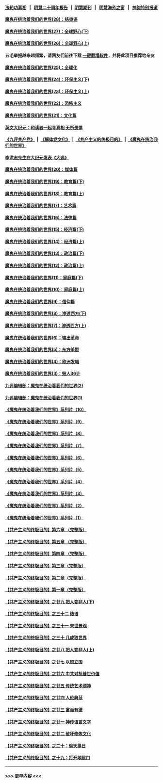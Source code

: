 #### [法轮功真相](https://github.com/gfw-breaker/truth/blob/master/README.md?t=0) &nbsp;&nbsp;|&nbsp;&nbsp; [明慧二十周年报告](https://github.com/gfw-breaker/mh-reports/blob/master/README.md?t=0) &nbsp;&nbsp;|&nbsp;&nbsp;[明慧期刊](https://github.com/gfw-breaker/mh-qikan) &nbsp;&nbsp;|&nbsp;&nbsp; [明慧海外之窗](https://github.com/gfw-breaker/mh-news/blob/master/README.md?t=0) &nbsp;&nbsp;|&nbsp;&nbsp; [神韵特别报道](https://github.com/gfw-breaker/mh-news/blob/master/shenyun.md?t=0)
#### [魔鬼在统治着我们的世界(28)：结束语](../pages/nsc422/n10936246.md?t=06291952) 
#### [魔鬼在统治着我们的世界(27)：全球野心(下)](../pages/nsc422/n10928319.md?t=06291952) 
#### [魔鬼在统治着我们的世界(26)：全球野心(上)](../pages/nsc422/n10900318.md?t=06291952) 
#### 五毛举报越来越频繁，请网友们前往下载 [一键翻墙软件](https://github.com/gfw-breaker/ssr-accounts)，并将此项目推荐给亲友
#### [魔鬼在统治着我们的世界(25)：全球化](../pages/nsc422/n10788205.md?t=06291952) 
#### [魔鬼在统治着我们的世界(24)：环保主义(下)](../pages/nsc422/n10695307.md?t=06291952) 
#### [魔鬼在统治着我们的世界(23)：环保主义(上)](../pages/nsc422/n10688613.md?t=06291952) 
#### [魔鬼在统治着我们的世界(22)：恐怖主义](../pages/nsc422/n10614727.md?t=06291952) 
#### [魔鬼在统治着我们的世界(21)：文化篇](../pages/nsc422/n10597706.md?t=06291952) 
#### [英文大纪元：和读者一起寻真相 无所畏惧](../pages/nsc422/n12542027.md?t=06291952) 
#### [《九评共产党》](https://github.com/begood0513/9ping.md/blob/master/README.md) &nbsp;|&nbsp; [《解体党文化》](../../../../jtdwh.md/blob/master/README.md)  &nbsp;|&nbsp; [《共产主义的终极目的》](../../../../gczydzjmd.md/blob/master/README.md) &nbsp;|&nbsp; [《魔鬼在统治我们的世界》](../../../../mgztzwmdsj.md/blob/master/README.md) 
#### [李洪志先生在大纪元发表《大选》](../pages/nsc422/n12534746.md?t=06291952) 
#### [魔鬼在统治着我们的世界(20)：媒体篇](../pages/nsc422/n10586579.md?t=06291952) 
#### [魔鬼在统治着我们的世界(19)：教育篇(下)](../pages/nsc422/n10564808.md?t=06291952) 
#### [魔鬼在统治着我们的世界(18)：教育篇(上)](../pages/nsc422/n10526970.md?t=06291952) 
#### [魔鬼在统治着我们的世界(17)：艺术篇](../pages/nsc422/n10499093.md?t=06291952) 
#### [魔鬼在统治着我们的世界(16)：法律篇](../pages/nsc422/n10485969.md?t=06291952) 
#### [魔鬼在统治着我们的世界(15)：经济篇(下)](../pages/nsc422/n10469975.md?t=06291952) 
#### [魔鬼在统治着我们的世界(14)：经济篇(上)](../pages/nsc422/n10457370.md?t=06291952) 
#### [魔鬼在统治着我们的世界(13)：政治篇(下)](../pages/nsc422/n10448270.md?t=06291952) 
#### [魔鬼在统治着我们的世界(12)：政治篇(上)](../pages/nsc422/n10444576.md?t=06291952) 
#### [魔鬼在统治着我们的世界(11)：家庭篇(下)](../pages/nsc422/n10440961.md?t=06291952) 
#### [魔鬼在统治着我们的世界(10)：家庭篇(上)](../pages/nsc422/n10435448.md?t=06291952) 
#### [魔鬼在统治着我们的世界(9)：信仰篇](../pages/nsc422/n10432159.md?t=06291952) 
#### [魔鬼在统治着我们的世界(8)：渗透西方(下)](../pages/nsc422/n10429603.md?t=06291952) 
#### [魔鬼在统治着我们的世界(7)：渗透西方(上)](../pages/nsc422/n10426013.md?t=06291952) 
#### [魔鬼在统治着我们的世界(6)：输出革命](../pages/nsc422/n10421536.md?t=06291952) 
#### [魔鬼在统治着我们的世界(5)：东方杀戮](../pages/nsc422/n10417707.md?t=06291952) 
#### [魔鬼在统治着我们的世界(4)：欧洲发端](../pages/nsc422/n10414890.md?t=06291952) 
#### [魔鬼在统治着我们的世界(3)：毁人36计](../pages/nsc422/n10411583.md?t=06291952) 
#### [九评编辑部：魔鬼在统治着我们的世界(2)](../pages/nsc422/n10410036.md?t=06291952) 
#### [九评编辑部：魔鬼在统治着我们的世界(1)](../pages/nsc422/n10406825.md?t=06291952) 
#### [《魔鬼在统治着我们的世界》系列片（10）](../pages/nsc422/n12292670.md?t=06291952) 
#### [《魔鬼在统治着我们的世界》系列片（9）](../pages/nsc422/n12290859.md?t=06291952) 
#### [《魔鬼在统治着我们的世界》系列片（8）](../pages/nsc422/n12287445.md?t=06291952) 
#### [《魔鬼在统治着我们的世界》系列片（7）](../pages/nsc422/n12283425.md?t=06291952) 
#### [《魔鬼在统治着我们的世界》系列片（6）](../pages/nsc422/n12282314.md?t=06291952) 
#### [《魔鬼在统治着我们的世界》系列片（5）](../pages/nsc422/n12281419.md?t=06291952) 
#### [《魔鬼在统治着我们的世界》系列片（4）](../pages/nsc422/n12274024.md?t=06291952) 
#### [《魔鬼在统治着我们的世界》系列片（3）](../pages/nsc422/n12271322.md?t=06291952) 
#### [《魔鬼在统治着我们的世界》系列片（2）](../pages/nsc422/n12269049.md?t=06291952) 
#### [《魔鬼在统治着我们的世界》系列片（1）](../pages/nsc422/n12267575.md?t=06291952) 
#### [【共产主义的终极目的】第六章 （完整版）](../pages/nsc422/n11428913.md?t=06291952) 
#### [【共产主义的终极目的】第五章 （完整版）](../pages/nsc422/n11428912.md?t=06291952) 
#### [【共产主义的终极目的】第四章 （完整版）](../pages/nsc422/n11428907.md?t=06291952) 
#### [【共产主义的终极目的】第三章（完整版）](../pages/nsc422/n11428848.md?t=06291952) 
#### [【共产主义的终极目的】第二章（完整版）](../pages/nsc422/n11428831.md?t=06291952) 
#### [【共产主义的终极目的】第一章（完整版）](../pages/nsc422/n11417651.md?t=06291952) 
#### [【共产主义的终极目的】之廿九 把人变非人(下)](../pages/nsc422/n11344140.md?t=06291952) 
#### [【共产主义的终极目的】之三十二 结语](../pages/nsc422/n11360535.md?t=06291952) 
#### [【共产主义的终极目的】之三十一 末世景观](../pages/nsc422/n11351129.md?t=06291952) 
#### [【共产主义的终极目的】之三十 几成狼世界](../pages/nsc422/n11348280.md?t=06291952) 
#### [【共产主义的终极目的】之廿八 把人变非人(上)](../pages/nsc422/n11340492.md?t=06291952) 
#### [【共产主义的终极目的】之廿七 以恨立国](../pages/nsc422/n11336944.md?t=06291952) 
#### [【共产主义的终极目的】之廿六 中共对抗普世价值](../pages/nsc422/n11324785.md?t=06291952) 
#### [【共产主义的终极目的】之廿五 传统艺术颂神](../pages/nsc422/n11296396.md?t=06291952) 
#### [【共产主义的终极目的】之廿四 人伦典范](../pages/nsc422/n11296397.md?t=06291952) 
#### [【共产主义的终极目的】之廿三 富而有德](../pages/nsc422/n11283598.md?t=06291952) 
#### [【共产主义的终极目的】之廿一 神传语言文字](../pages/nsc422/n11263265.md?t=06291952) 
#### [【共产主义的终极目的】之廿二 破坏修炼文化](../pages/nsc422/n11245728.md?t=06291952) 
#### [【共产主义的终极目的】之二十：偷天换日](../pages/nsc422/n11238846.md?t=06291952) 
#### [【共产主义的终极目的】之十九：打开地狱门](../pages/nsc422/n11206376.md?t=06291952) 

----
#### [ >>> 更早内容 <<< ](../indexes/nsc422-earlier.md)

